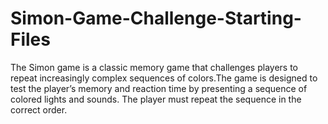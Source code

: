 # Simon-Game-Challenge-Starting-Files
The Simon game is a classic memory game that challenges players to repeat increasingly complex sequences of colors.The game is designed to test the player’s memory and reaction time by presenting a sequence of colored lights and sounds. The player must repeat the sequence in the correct order. 
